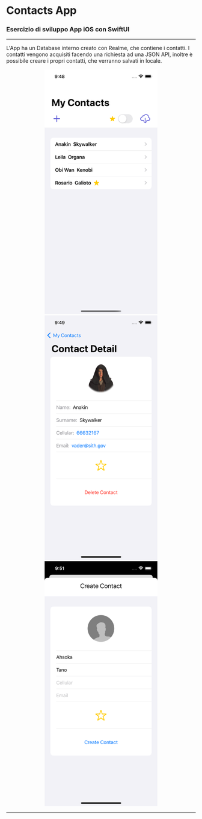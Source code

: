 # Contacts App
### Esercizio di sviluppo App iOS con SwiftUI
---
L'App ha un Database interno creato con Realme, che contiene i contatti. I contatti vengono acquisiti facendo una richiesta ad una JSON API, inoltre è possibile creare i propri contatti, che verranno salvati in locale.

<div align="center">
    <img width="300" src="pic/pic-1.png">
    <img width="300" src="pic/pic-2.png">
    <img width="300" src="pic/pic-3.png">
</div>

---